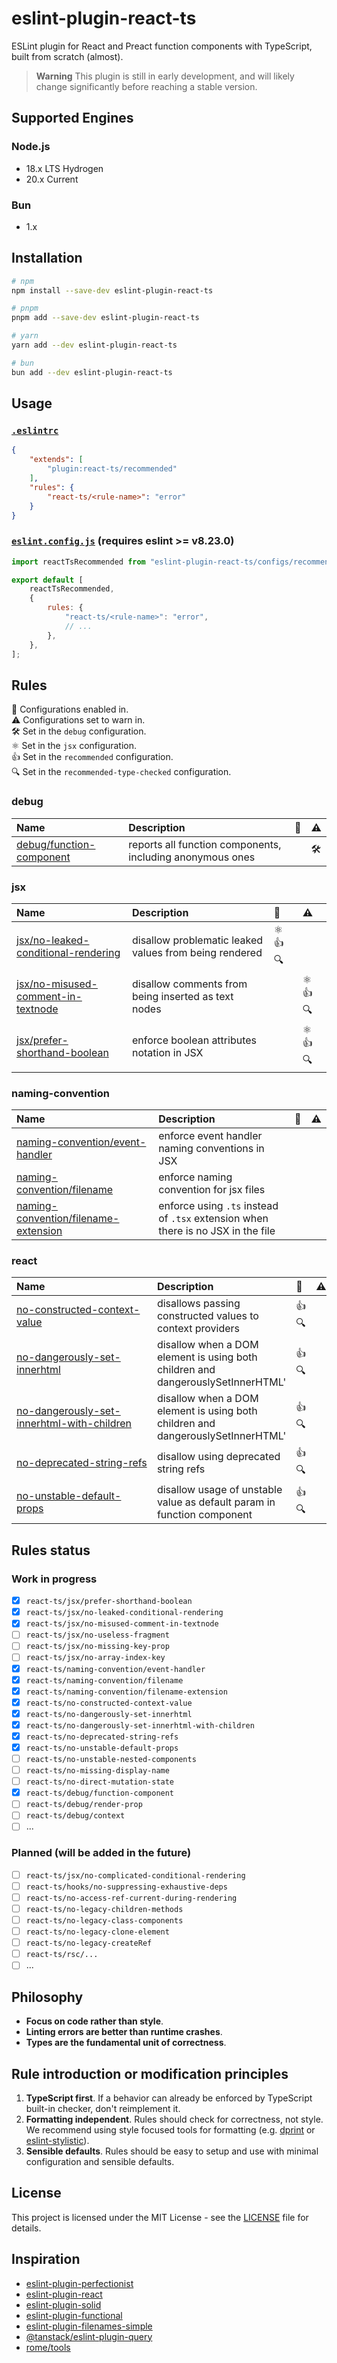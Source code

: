 # eslint-plugin-react-ts

ESLint plugin for React and Preact function components with TypeScript, built from scratch (almost).

> **Warning**
> This plugin is still in early development, and will likely change significantly before reaching a stable version.

## Supported Engines

### Node.js

- 18.x LTS Hydrogen
- 20.x Current

### Bun

- 1.x

## Installation

```bash
# npm
npm install --save-dev eslint-plugin-react-ts

# pnpm
pnpm add --save-dev eslint-plugin-react-ts

# yarn
yarn add --dev eslint-plugin-react-ts

# bun
bun add --dev eslint-plugin-react-ts
```

## Usage

### [`.eslintrc`](https://eslint.org/docs/latest/use/configure/configuration-files)

```json
{
    "extends": [
        "plugin:react-ts/recommended"
    ],
    "rules": {
        "react-ts/<rule-name>": "error"
    }
}
```

### [`eslint.config.js`](https://eslint.org/docs/latest/use/configure/configuration-files-new) (requires eslint >= v8.23.0)

```js
import reactTsRecommended from "eslint-plugin-react-ts/configs/recommended";

export default [
    reactTsRecommended,
    {
        rules: {
            "react-ts/<rule-name>": "error",
            // ...
        },
    },
];
```

## Rules

<!-- begin auto-generated rules list -->

💼 Configurations enabled in.\
⚠️ Configurations set to warn in.\
🛠️ Set in the `debug` configuration.\
⚛️ Set in the `jsx` configuration.\
👍 Set in the `recommended` configuration.\
🔍 Set in the `recommended-type-checked` configuration.

### debug

| Name                                                               | Description                                               | 💼 | ⚠️  |
| :----------------------------------------------------------------- | :-------------------------------------------------------- | :- | :- |
| [debug/function-component](docs/rules/debug/function-component.md) | reports all function components, including anonymous ones |    | 🛠️  |

### jsx

| Name                                                                                     | Description                                            | 💼      | ⚠️       |
| :--------------------------------------------------------------------------------------- | :----------------------------------------------------- | :------ | :------ |
| [jsx/no-leaked-conditional-rendering](docs/rules/jsx/no-leaked-conditional-rendering.md) | disallow problematic leaked values from being rendered | ⚛️ 👍 🔍 |         |
| [jsx/no-misused-comment-in-textnode](docs/rules/jsx/no-misused-comment-in-textnode.md)   | disallow comments from being inserted as text nodes    |         | ⚛️ 👍 🔍 |
| [jsx/prefer-shorthand-boolean](docs/rules/jsx/prefer-shorthand-boolean.md)               | enforce boolean attributes notation in JSX             |         | ⚛️ 👍 🔍 |

### naming-convention

| Name                                                                                       | Description                                                                      | 💼 | ⚠️  |
| :----------------------------------------------------------------------------------------- | :------------------------------------------------------------------------------- | :- | :- |
| [naming-convention/event-handler](docs/rules/naming-convention/event-handler.md)           | enforce event handler naming conventions in JSX                                  |    |    |
| [naming-convention/filename](docs/rules/naming-convention/filename.md)                     | enforce naming convention for jsx files                                          |    |    |
| [naming-convention/filename-extension](docs/rules/naming-convention/filename-extension.md) | enforce using `.ts` instead of `.tsx` extension when there is no JSX in the file |    |    |

### react

| Name                                                                                                   | Description                                                                     | 💼    | ⚠️  |
| :----------------------------------------------------------------------------------------------------- | :------------------------------------------------------------------------------ | :---- | :- |
| [no-constructed-context-value](docs/rules/no-constructed-context-value.md)                             | disallows passing constructed values to context providers                       | 👍 🔍 |    |
| [no-dangerously-set-innerhtml](docs/rules/no-dangerously-set-innerhtml.md)                             | disallow when a DOM element is using both children and dangerouslySetInnerHTML' | 👍 🔍 |    |
| [no-dangerously-set-innerhtml-with-children](docs/rules/no-dangerously-set-innerhtml-with-children.md) | disallow when a DOM element is using both children and dangerouslySetInnerHTML' | 👍 🔍 |    |
| [no-deprecated-string-refs](docs/rules/no-deprecated-string-refs.md)                                   | disallow using deprecated string refs                                           | 👍 🔍 |    |
| [no-unstable-default-props](docs/rules/no-unstable-default-props.md)                                   | disallow usage of unstable value as default param in function component         | 👍 🔍 |    |

<!-- end auto-generated rules list -->

## Rules status

### Work in progress

- [x] `react-ts/jsx/prefer-shorthand-boolean`
- [x] `react-ts/jsx/no-leaked-conditional-rendering`
- [x] `react-ts/jsx/no-misused-comment-in-textnode`
- [ ] `react-ts/jsx/no-useless-fragment`
- [ ] `react-ts/jsx/no-missing-key-prop`
- [ ] `react-ts/jsx/no-array-index-key`
- [x] `react-ts/naming-convention/event-handler`
- [x] `react-ts/naming-convention/filename`
- [x] `react-ts/naming-convention/filename-extension`
- [x] `react-ts/no-constructed-context-value`
- [x] `react-ts/no-dangerously-set-innerhtml`
- [x] `react-ts/no-dangerously-set-innerhtml-with-children`
- [x] `react-ts/no-deprecated-string-refs`
- [x] `react-ts/no-unstable-default-props`
- [ ] `react-ts/no-unstable-nested-components`
- [ ] `react-ts/no-missing-display-name`
- [ ] `react-ts/no-direct-mutation-state`
- [x] `react-ts/debug/function-component`
- [ ] `react-ts/debug/render-prop`
- [ ] `react-ts/debug/context`
- [ ] ...

### Planned (will be added in the future)

- [ ] `react-ts/jsx/no-complicated-conditional-rendering`
- [ ] `react-ts/hooks/no-suppressing-exhaustive-deps`
- [ ] `react-ts/no-access-ref-current-during-rendering`
- [ ] `react-ts/no-legacy-children-methods`
- [ ] `react-ts/no-legacy-class-components`
- [ ] `react-ts/no-legacy-clone-element`
- [ ] `react-ts/no-legacy-createRef`
- [ ] `react-ts/rsc/...`
- [ ] ...

## Philosophy

- **Focus on code rather than style**.
- **Linting errors are better than runtime crashes**.
- **Types are the fundamental unit of correctness**.

## Rule introduction or modification principles

1. **TypeScript first**. If a behavior can already be enforced by TypeScript built-in checker, don't reimplement it.
2. **Formatting independent**. Rules should check for correctness, not style. We recommend using style focused tools for formatting (e.g. [dprint](https://dprint.dev/) or [eslint-stylistic](https://github.com/eslint-stylistic/eslint-stylistic)).
3. **Sensible defaults**. Rules should be easy to setup and use with minimal configuration and sensible defaults.

## License

This project is licensed under the MIT License - see the [LICENSE](LICENSE) file for details.

## Inspiration

- [eslint-plugin-perfectionist](https://github.com/azat-io/eslint-plugin-perfectionist)
- [eslint-plugin-react](https://github.com/jsx-eslint/eslint-plugin-react)
- [eslint-plugin-solid](https://github.com/solidjs-community/eslint-plugin-solid)
- [eslint-plugin-functional](https://github.com/eslint-functional/eslint-plugin-functional)
- [eslint-plugin-filenames-simple](https://github.com/epaew/eslint-plugin-filenames-simple)
- [@tanstack/eslint-plugin-query](https://github.com/TanStack/query/tree/main/packages/eslint-plugin-query)
- [rome/tools](https://github.com/rome/tools)
